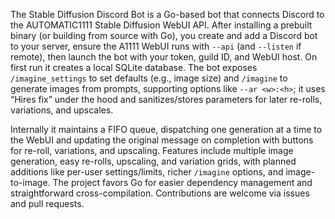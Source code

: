 The Stable Diffusion Discord Bot is a Go-based bot that connects Discord to the AUTOMATIC1111 Stable Diffusion WebUI API. After installing a prebuilt binary (or building from source with Go), you create and add a Discord bot to your server, ensure the A1111 WebUI runs with `--api` (and `--listen` if remote), then launch the bot with your token, guild ID, and WebUI host. On first run it creates a local SQLite database. The bot exposes `/imagine_settings` to set defaults (e.g., image size) and `/imagine` to generate images from prompts, supporting options like `--ar <w>:<h>`; it uses “Hires fix” under the hood and sanitizes/stores parameters for later re-rolls, variations, and upscales.

Internally it maintains a FIFO queue, dispatching one generation at a time to the WebUI and updating the original message on completion with buttons for re-roll, variations, and upscaling. Features include multiple image generation, easy re-rolls, upscaling, and variation grids, with planned additions like per-user settings/limits, richer `/imagine` options, and image-to-image. The project favors Go for easier dependency management and straightforward cross-compilation. Contributions are welcome via issues and pull requests.
